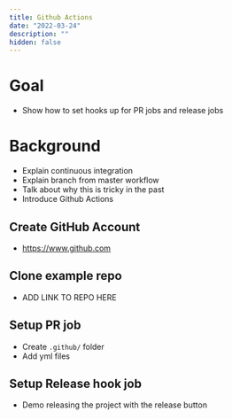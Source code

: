 ```yaml
---
title: Github Actions
date: "2022-03-24"
description: ""
hidden: false
---
```


# Goal

- Show how to set hooks up for PR jobs and release jobs

# Background

- Explain continuous integration
- Explain branch from master workflow
- Talk about why this is tricky in the past
- Introduce Github Actions

## Create GitHub Account

- https://www.github.com

## Clone example repo

- ADD LINK TO REPO HERE

## Setup PR job

- Create `.github/` folder
- Add yml files

## Setup Release hook job

- Demo releasing the project with the release button

